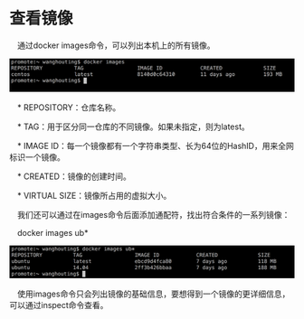 <h1>查看镜像</h1>
<p>&emsp;通过docker images命令，可以列出本机上的所有镜像。</p>
<img src="./assets/23.png" />

<p>&emsp;* REPOSITORY：仓库名称。</p>
<p>&emsp;* TAG：用于区分同一仓库的不同镜像。如果未指定，则为latest。</p>
<p>&emsp;* IMAGE ID：每一个镜像都有一个字符串类型、长为64位的HashID，用来全网标识一个镜像。</p>
<p>&emsp;* CREATED：镜像的创建时间。</p>
<p>&emsp;* VIRTUAL SIZE：镜像所占用的虚拟大小。</p>

<p>&emsp;我们还可以通过在images命令后面添加通配符，找出符合条件的一系列镜像：</p>

<p>&emsp;docker images ub*</p>

<img src="./assets/24.png" />

<p>&emsp;使用images命令只会列出镜像的基础信息，要想得到一个镜像的更详细信息，可以通过inspect命令查看。</p>


















